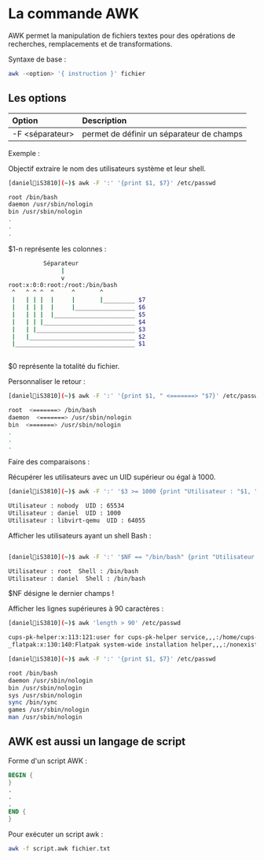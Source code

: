 # La commande AWK

AWK permet la manipulation de fichiers textes pour des opérations de recherches, remplacements et de transformations.

Syntaxe de base :

```bash
awk -<option> '{ instruction }' fichier 
```

## Les options

| Option | Description |
|:---|:---|
| -F <séparateur> | permet de définir un séparateur de champs |

Exemple :

Objectif extraire le nom des utilisateurs système et leur shell.

```bash
[daniel🐧iS3810](~)$ awk -F ':' '{print $1, $7}' /etc/passwd

root /bin/bash
daemon /usr/sbin/nologin
bin /usr/sbin/nologin
.
.
.
```

$1-n représente les colonnes :

```bash
          Séparateur
               |  
               v 
root:x:0:0:root:/root:/bin/bash
 ^   ^ ^ ^  ^     ^       ^
 |   | | |  |     |       |_________ $7
 |   | | |  |     |_________________ $6
 |   | | |  |_______________________ $5
 |   | | |__________________________ $4
 |   | |____________________________ $3
 |   |______________________________ $2
 |__________________________________ $1
   
```

$0 représente la totalité du fichier.

Personnaliser le retour :

```bash
[daniel🐧iS3810](~)$ awk -F ':' '{print $1, " <=======> "$7}' /etc/passwd

root  <=======> /bin/bash
daemon  <=======> /usr/sbin/nologin
bin  <=======> /usr/sbin/nologin
.
.
.
```

Faire des comparaisons :

Récupérer les utilisateurs avec un UID supérieur ou égal à 1000.

```bash
[daniel🐧iS3810](~)$ awk -F ':' '$3 >= 1000 {print "Utilisateur : "$1, " UID : "$3}' /etc/passwd

Utilisateur : nobody  UID : 65534
Utilisateur : daniel  UID : 1000
Utilisateur : libvirt-qemu  UID : 64055

```

Afficher les utilisateurs ayant un shell Bash :

```bash

[daniel🐧iS3810](~)$ awk -F ':' '$NF == "/bin/bash" {print "Utilisateur : "$1, " Shell : "$NF}' /etc/passwd

Utilisateur : root  Shell : /bin/bash
Utilisateur : daniel  Shell : /bin/bash

```

$NF désigne le dernier champs !

Afficher les lignes supérieures à 90 caractères :

```bash
[daniel🐧iS3810](~)$ awk 'length > 90' /etc/passwd

cups-pk-helper:x:113:121:user for cups-pk-helper service,,,:/home/cups-pk-helper:/usr/sbin/nologin
_flatpak:x:130:140:Flatpak system-wide installation helper,,,:/nonexistent:/usr/sbin/nologin

```


```bash
[daniel🐧iS3810](~)$ awk -F ':' '{print $1, $7}' /etc/passwd

root /bin/bash
daemon /usr/sbin/nologin
bin /usr/sbin/nologin
sys /usr/sbin/nologin
sync /bin/sync
games /usr/sbin/nologin
man /usr/sbin/nologin

```

## AWK est aussi un langage de script 

Forme d'un script AWK :

```awk
BEGIN {
}
.
.
.
END {
}
```

Pour exécuter un script awk :

```bash
awk -f script.awk fichier.txt

```